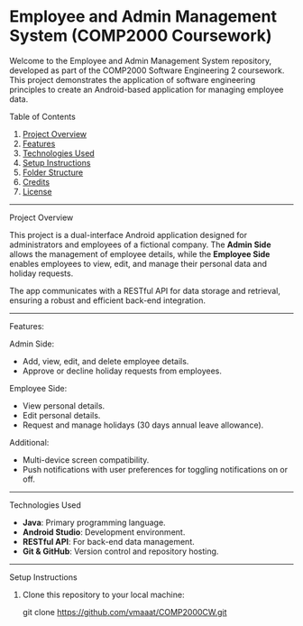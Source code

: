 # Employee and Admin Management System (COMP2000 Coursework)

Welcome to the Employee and Admin Management System repository, developed as part of the COMP2000 Software Engineering 2 coursework. This project demonstrates the application of software engineering principles to create an Android-based application for managing employee data.

Table of Contents

1. [Project Overview](#project-overview)
2. [Features](#features)
3. [Technologies Used](#technologies-used)
4. [Setup Instructions](#setup-instructions)
5. [Folder Structure](#folder-structure)
6. [Credits](#credits)
7. [License](#license)

---

Project Overview

This project is a dual-interface Android application designed for administrators and employees of a fictional company. The **Admin Side** allows the management of employee details, while the **Employee Side** enables employees to view, edit, and manage their personal data and holiday requests.

The app communicates with a RESTful API for data storage and retrieval, ensuring a robust and efficient back-end integration.

---

Features:

Admin Side:
- Add, view, edit, and delete employee details.
- Approve or decline holiday requests from employees.

Employee Side:
- View personal details.
- Edit personal details.
- Request and manage holidays (30 days annual leave allowance).

Additional:
- Multi-device screen compatibility.
- Push notifications with user preferences for toggling notifications on or off.

---

Technologies Used

- **Java**: Primary programming language.
- **Android Studio**: Development environment.
- **RESTful API**: For back-end data management.
- **Git & GitHub**: Version control and repository hosting.

---

Setup Instructions

1. Clone this repository to your local machine:
  
   git clone https://github.com/vmaaat/COMP2000CW.git
